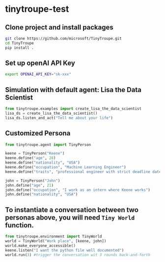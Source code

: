 # tinytroupe-test

## Clone project and install packages
```bash
git clone https://github.com/microsoft/TinyTroupe.git
cd TinyTroupe
pip install .
```

## Set up openAI API Key
```bash
export OPENAI_API_KEY="sk-xxx"
```

## Simulation with default agent: Lisa the Data Scientist
```python
from tinytroupe.examples import create_lisa_the_data_scientist
lisa_ds = create_lisa_the_data_scientist()
lisa_ds.listen_and_act("Tell me about your life")
```

## Customized Persona
```python
from tinytroupe.agent import TinyPerson

keene = TinyPerson("Keene")
keene.define("age", 28)
keene.define("nationality", "USA")
keene.define("occupation", "Machine Learning Engineer")
keene.define("traits", "professional engineer with strict deadline date and good documentation")

john = TinyPerson("John")
john.define("age", 21)
john.define("occupation", "I work as an intern where Keene works")
john.define("nationality", "USA")
```

## To instantiate a conversation between two personas above, you will need `Tiny World` function.
```python
from tinytroupe.environment import TinyWorld
world = TinyWorld("Work place", [keene, john])
world.make_everyone_accessible()
keene.listen("I want the python file well documented")
world.run(3) #trigger the conversation wit 3 rounds back-and-forth
```